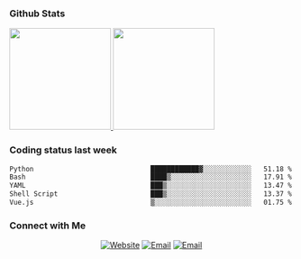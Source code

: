 
### Github Stats

<a href="https://github.com/lileixuan">
  <img height="180em" src="https://github-readme-stats.vercel.app/api?username=lileixuan&theme=buefy&show_icons=true" />
  <img height="180em" src="https://github-readme-stats.vercel.app/api/top-langs/?username=lileixuan&theme=buefy&layout=compact" />
</a>

### Coding status last week 

<!--START_SECTION:waka-->

```txt
Python                             ████████████▓░░░░░░░░░░░░   51.18 %
Bash                               ████▒░░░░░░░░░░░░░░░░░░░░   17.91 %
YAML                               ███▒░░░░░░░░░░░░░░░░░░░░░   13.47 %
Shell Script                       ███▒░░░░░░░░░░░░░░░░░░░░░   13.37 %
Vue.js                             ▒░░░░░░░░░░░░░░░░░░░░░░░░   01.75 %
```

<!--END_SECTION:waka-->

### Connect with Me 

<p align="center">
<a href="https://www.koomu.cn/"><img alt="Website" src="https://img.shields.io/badge/Website-www.koomu.cn-blue?style=flat-square&logo=google-chrome"></a>
<a href="mailto:lileixuan@gmail.com"><img alt="Email" src="https://img.shields.io/badge/Email-lileixuan@gmail.com-blue?style=flat-square&logo=gmail"></a>
<a href="https://www.koomu.cn/rss/"><img alt="Email" src="https://img.shields.io/badge/RSS-www.koomu.cn%2Frss%2F-blue?style=flat-square&logo=rss"></a>


</p>
